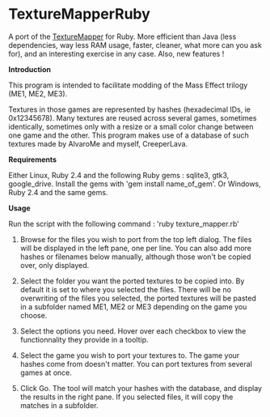 # TextureMapperRuby

A port of the [TextureMapper](https://github.com/CreeperLava/MassEffectTextureMapper) for Ruby. More efficient than Java (less dependencies, way less RAM usage, faster, cleaner, what more can you ask for), and an interesting exercise in any case. Also, new features !

**Introduction**

This program is intended to facilitate modding of the Mass Effect trilogy (ME1, ME2, ME3).

Textures in those games are represented by hashes (hexadecimal IDs, ie 0x12345678). Many textures are reused across several games, sometimes identically, sometimes only with a resize or a small color change between one game and the other. This program makes use of a database of such textures made by AlvaroMe and myself, CreeperLava.

**Requirements**

Either Linux, Ruby 2.4 and the following Ruby gems : sqlite3, gtk3, google_drive. Install the gems with 'gem install name_of_gem'.
Or Windows, Ruby 2.4 and the same gems.

**Usage**

Run the script with the following command : 'ruby texture_mapper.rb'

1. Browse for the files you wish to port from the top left dialog. The files will be displayed in the left pane, one per line. You can also add more hashes or filenames below manually, although those won't be copied over, only displayed.

2. Select the folder you want the ported textures to be copied into. By default it is set to where you selected the files. There will be no overwriting of the files you selected, the ported textures will be pasted in a subfolder named ME1, ME2 or ME3 depending on the game you choose.

4. Select the options you need. Hover over each checkbox to view the functionnality they provide in a tooltip.

5. Select the game you wish to port your textures to. The game your hashes come from doesn't matter. You can port textures from several games at once.

6. Click Go. The tool will match your hashes with the database, and display the results in the right pane. If you selected files, it will copy the matches in a subfolder.
